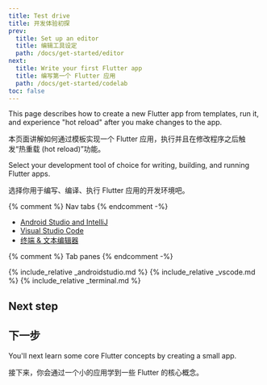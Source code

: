 ```yaml
---
title: Test drive
title: 开发体验初探
prev:
  title: Set up an editor
  title: 编辑工具设定
  path: /docs/get-started/editor
next:
  title: Write your first Flutter app
  title: 编写第一个 Flutter 应用
  path: /docs/get-started/codelab
toc: false
---
```


This page describes how to create a new Flutter app from templates, run it,
and experience "hot reload" after you make changes to the app.

本页面讲解如何通过模板实现一个 Flutter 应用，执行并且在修改程序之后触发“热重载 (hot reload)”功能。

Select your development tool of choice for writing, building, and running Flutter apps.

选择你用于编写、编译、执行 Flutter 应用的开发环境吧。

{% comment %} Nav tabs {% endcomment -%}
<ul class="nav nav-tabs" id="editor-setup" role="tablist">
  <li class="nav-item">
    <a class="nav-link active" id="androidstudio-tab" href="#androidstudio" role="tab" aria-controls="androidstudio" aria-selected="true">Android Studio and IntelliJ</a>
  </li>
  <li class="nav-item">
    <a class="nav-link" id="vscode-tab" href="#vscode" role="tab" aria-controls="vscode" aria-selected="false">Visual Studio Code</a>
  </li>
  <li class="nav-item">
    <a class="nav-link" id="terminal-tab" href="#terminal" role="tab" aria-controls="terminal" aria-selected="false">终端 & 文本编辑器</a>
  </li>
</ul>

{% comment %} Tab panes {% endcomment -%}
<div class="tab-content">
  {% include_relative _androidstudio.md %}
  {% include_relative _vscode.md %}
  {% include_relative _terminal.md %}
</div>

## Next step

## 下一步

You'll next learn some core Flutter concepts by creating a small app.

接下来，你会通过一个小的应用学到一些 Flutter 的核心概念。

